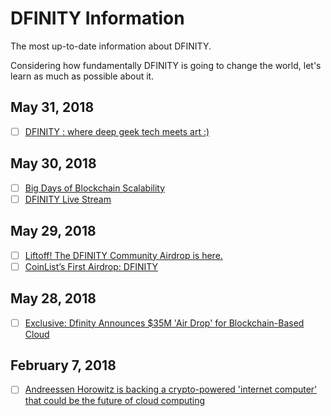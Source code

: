# DFINITY Information

The most up-to-date information about DFINITY.

Considering how fundamentally DFINITY is going to change the world, let's learn as much as possible about it.

## May 31, 2018

- [ ] [DFINITY : where deep geek tech meets art :)](https://twitter.com/dominic_w/status/1002260693490454528)

## May 30, 2018

- [ ] [Big Days of Blockchain Scalability](https://medium.com/zkcapital/big-days-of-blockchain-scalability-d696ca3d8d72)
- [ ] [DFINITY Live Stream](https://www.youtube.com/watch?v=IuXC8bphzmM)

## May 29, 2018

- [ ] [Liftoff! The DFINITY Community Airdrop is here.](https://medium.com/dfinity/liftoff-the-dfinity-community-airdrop-is-here-5a11b94a2d03)
- [ ] [CoinList’s First Airdrop: DFINITY](https://medium.com/@coinlist/coinlists-first-airdrop-dfinity-207fe207a3ac)

## May 28, 2018

- [ ] [Exclusive: Dfinity Announces $35M 'Air Drop' for Blockchain-Based Cloud](http://fortune.com/2018/05/29/blockchain-dfinity-air-drop)

## February 7, 2018

- [ ] [Andreessen Horowitz is backing a crypto-powered 'internet computer' that could be the future of cloud computing](http://www.businessinsider.com/polychain-andreessen-horowitz-dfinity-2018-2?r=UK&IR=T)
